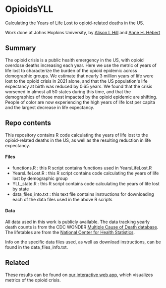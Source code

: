 # OpioidsYLL
Calculating the Years of Life Lost to opioid-related deaths in the US.

Work done at Johns Hopkins University, by <a href="https://alsnhll.github.io">Alison L Hill</a> and <a href="https://annehebert.github.io">Anne H. Hébert</a>

## Summary
The opioid crisis is a public health emergency in the US, with opioid overdose deaths increasing each year. Here we use the metric of years of life lost to characterize the burden of the opioid epidemic across demographic groups. We estimate that nearly 3 million years of life were lost to the opioid crisis in 2021 alone, and that the US population's life expectancy at birth was reduced by 0.65 years. We found that the crisis worsened in almost all 50 states during this time, and that the demographics of those most impacted by the opioid epidemic are shifting. People of color are now experiencing the high years of life lost per capita and the largest decrease in life expectancy. 

## Repo contents
This repository contains R code calculating the years of life lost to the opioid-related deaths in the US, as well as the resulting reduction in life expectancy.  

#### Files
<ul>
  <li>functions.R : this R script contains functions used in YearsLifeLost.R </li>
  <li>YearsLifeLost.R : this R script contains code calculating the years of life lost by demographic group </li>
  <li>YLL_state.R : this R script contains code calculating the years of life lost by state </li>
  <li>data_files_into.txt : this text file contains instructions for downloading each of the data files used in the above R scripts</li>
</ul>

#### Data
All data used in this work is publicly available. The data tracking yearly death counts is from the CDC WONDER <a href="https://wonder.cdc.gov/mcd-icd10-expanded.html">Multiple Cause of Death database</a>. The lifetables are from the <a href="https://www.cdc.gov/nchs/nvss/life-expectancy.htm">National Center for Health Statistics</a>.

Info on the specific data files used, as well as download instructions, can be found in the data_files_info.txt.

## Related
These results can be found on <a href="https://annehebert.github.io/dashboard.html">our interactive web app</a>, which visualizes metrics of the opioid crisis.
